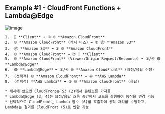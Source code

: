 ## Example #1 - CloudFront Functions + Lambda@Edge
![image](https://github.com/user-attachments/assets/7e0ecdd3-e58f-4ca8-8729-ac308fb72d04)
```
1.  👤 **Client** ➡️ ① 🌐 **Amazon CloudFront**
2.  🌐 **Amazon CloudFront** (캐시 미스) ➡️ ② 📦 **Amazon S3**
3.  📦 **Amazon S3** ➡️ ② 🌐 **Amazon CloudFront**
4.  🌐 **Amazon CloudFront** ➡️ ⑦ 👤 **Client**
5.  🌐 **Amazon CloudFront** (Viewer/Origin Request/Response) ➡️ ③/④ 🟣 **Lambda@Edge**
6.  🟣 **Lambda@Edge** ➡️ ③/④ 🌐 **Amazon CloudFront** (요청/응답 수정)
7.  (선택적) 🌐 **Amazon CloudFront** ➡️ ⑥ **AWS Lambda**
8.  (선택적) **AWS Lambda** ➡️ ⑤ 🌐 **Amazon CloudFront** (응답)

* 캐시에 없으면 CloudFront는 S3 (2)에서 콘텐츠를 가져옴
* Lambda@Edge (3, 4)는 요청/응답 흐름 중간에서 코드를 실행하여 동작을 변경 가능
* 선택적으로 CloudFront는 Lambda 함수 (6)를 호출하여 동적 처리를 수행하고, Lambda는 결과를 CloudFront (5)로 반환 가능
```
